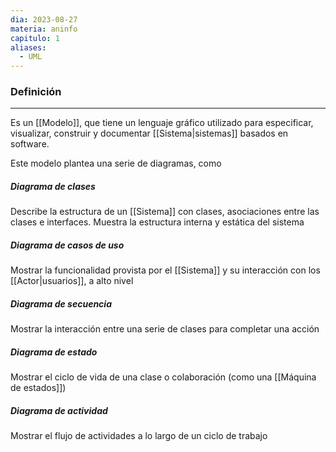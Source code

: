```yaml
---
dia: 2023-08-27
materia: aninfo
capitulo: 1
aliases:
  - UML
---
```

### Definición
---
Es un [[Modelo]], que tiene un lenguaje gráfico utilizado para especificar, visualizar, construir y documentar [[Sistema|sistemas]] basados en software. 

Este modelo plantea una serie de diagramas, como 

##### Diagrama de clases
Describe la estructura de un [[Sistema]] con clases, asociaciones entre las clases e interfaces. Muestra la estructura interna y estática del sistema

##### Diagrama de casos de uso
Mostrar la funcionalidad provista por el [[Sistema]] y su interacción con los [[Actor|usuarios]], a alto nivel

##### Diagrama de secuencia
Mostrar la interacción entre una serie de clases para completar una acción

##### Diagrama de estado
Mostrar el ciclo de vida de una clase o colaboración (como una [[Máquina de estados]])

##### Diagrama de actividad
Mostrar el flujo de actividades a lo largo de un ciclo de trabajo

